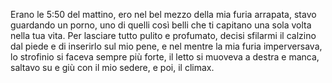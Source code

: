 Erano le 5:50 del mattino, ero nel bel mezzo della mia furia arrapata, stavo guardando un porno, uno di quelli così belli che ti capitano una sola volta nella tua vita. Per lasciare tutto pulito e profumato, decisi sfilarmi il calzino dal piede e di inserirlo sul mio pene, e nel mentre la mia furia imperversava, lo strofinio si faceva sempre più forte, il letto si muoveva a destra e manca, saltavo su e giù con il mio sedere, e poi, il climax. 